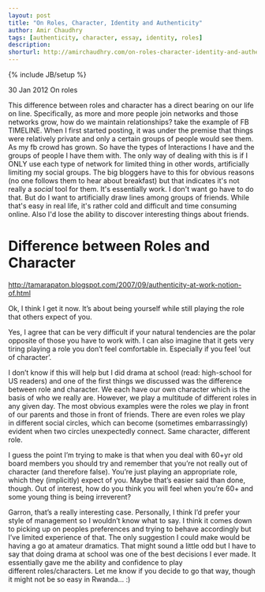 ```yaml
---
layout: post
title: "On Roles, Character, Identity and Authenticity"
author: Amir Chaudhry
tags: [authenticity, character, essay, identity, roles]
description:
shorturl: http://amirchaudhry.com/on-roles-character-identity-and-authenticity
---
```

{% include JB/setup %}

30 Jan 2012
On roles

This difference between roles and character has a direct bearing on our life on line. Specifically, as more and more people join networks and those networks grow, how do we maintain relationships?
take the example of FB TIMELINE. When I first started posting, it was under the premise that things were relatively private and only a certain groups of people would see them. As my fb crowd has grown. So have the types of Interactions I have and the groups of people I have them with.  The only way of dealing with this is if I ONLY use each type of network for limited thing in other words, artificially limiting my social groups. The big bloggers have to this for obvious reasons (no one follows them to hear about breakfast) but that indicates it's not really a *social* tool for them. It's essentially work. I don't want go have to do that.  But do I want to artificially draw lines among groups of friends. While that's easy in real life, it's rather cold and difficult and time consuming online. Also I'd lose the ability to discover interesting things about friends.






# Difference between Roles and Character

http://tamarapaton.blogspot.com/2007/09/authenticity-at-work-notion-of.html


Ok, I think I get it now. It’s about being yourself while still playing the role that others expect of you.

Yes, I agree that can be very difficult if your natural tendencies are the polar opposite of those you have to work with. I can also imagine that it gets very tiring playing a role you don’t feel comfortable in. Especially if you feel ‘out of character’.

I don’t know if this will help but I did drama at school (read: high-school for US readers) and one of the first things we discussed was the difference between role and character. We each have our own character which is the basis of who we really are. However, we play a multitude of different roles in any given day. The most obvious examples were the roles we play in front of our parents and those in front of friends. There are even roles we play in different social circles, which can become (sometimes embarrassingly) evident when two circles unexpectedly connect. Same character, different role.

I guess the point I’m trying to make is that when you deal with 60+yr old board members you should try and remember that you’re not really out of character (and therefore false). You’re just playing an appropriate role, which they (implicitly) expect of you. Maybe that’s easier said than done, though. Out of interest, how do you think you will feel when you’re 60+ and some young thing is being irreverent?

Garron, that’s a really interesting case. Personally, I think I’d prefer your style of management so I wouldn’t know what to say. I think it comes down to picking up on peoples preferences and trying to behave accordingly but I’ve limited experience of that. The only suggestion I could make would be having a go at amateur dramatics. That might sound a little odd but I have to say that doing drama at school was one of the best decisions I ever made. It essentially gave me the ability and confidence to play different roles/characters. Let me know if you decide to go that way, though it might not be so easy in Rwanda... :)


